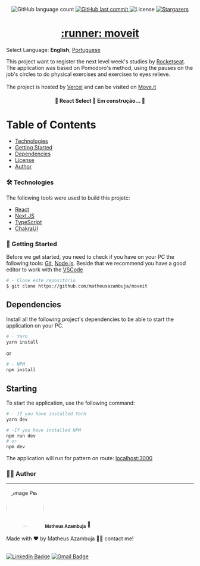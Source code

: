 <p align="center">
    <img alt="GitHub language count" src="https://img.shields.io/github/languages/count/matheusazambuja/moveit?color=%2304D361">
    <a href="https://github.com/matheusazambuja/moveit/commits/master">
        <img alt="GitHub last commit" src="https://img.shields.io/github/last-commit/matheusazambuja/moveit">
    </a>
    <img alt="License" src="https://img.shields.io/badge/license-MIT-brightgreen">
    <a href="https://github.com/matheusazambuja/moveit/stargazers">
        <img alt="Stargazers" src="https://img.shields.io/github/stars/matheusazambuja/moveit?style=social">
    </a>
</p>

<h1 align="center">
    <a href="https://pt-br.reactjs.org/">:runner: moveit</a>
</h1>

Select Language: **English**, [Portuguese](README-pt.md)

This project want to register the next level week's studies by [Rocketseat](https://rocketseat.com.br). The application was based on Pomodoro's method, using the pauses on the job's circles to do physical exercises and exercises to eyes relieve.
<br><br>
The project is hosted by [Vercel](https://vercel.com) and can be visited on [Move.it](https://moveit-matheusazambuja.vercel.app/)


<h4 align="center"> 
	🚧  React Select 🚀 Em construção...  🚧
</h4>

Table of Contents
=================
<!--ts-->
   * [Technologies](#-technologies)
   * [Getting Started](#-getting-started)
   * [Dependencies](#-dependencies)
   * [License](#-license)
   * [Author](#-author)
<!--te-->

### 🛠 Technologies
The following tools were used to build this projetc:

- [React](https://pt-br.reactjs.org/)
- [Next.JS](https://nextjs.org/)
- [TypeScript](https://www.typescriptlang.org/)
- [ChakraUI](https://chakra-ui.com/)

### 🚀 Getting Started

Before we get started, you need to check if you have on your PC the following tools: 
[Git](https://git-scm.com), [Node.js](https://nodejs.org/en/). 
Beside that we recommend you have a good editor to work with the [VSCode](https://code.visualstudio.com/)


```bash
# - Clone este repositório
$ git clone https://github.com/matheusazambuja/moveit
```


## Dependencies
Install all the following project's dependencies to be able to start the application on your PC.
```bash
# - Yarn
yarn install
```
or
```bash
# - NPM
npm install
```

## Starting
To start the application, use the following command:

```bash
# - If you have installed Yarn
yarn dev

# -If you have installed NPM
npm run dev
# or
npm dev
```

The application will run for pattern on route: [localhost:3000](http://localhost:3000)


### 🤵🏿 Author
---
<div>
    <img style="border-radius: 50%;" src="https://avatars.githubusercontent.com/u/60441029?s=460&u=d1fb5758f1192d28b6957689b03d7d9c2f77398f&v=4" width="100px;" alt="Image Perfil" />
    <sub><b>Matheus Azambuja</b></sub> 🚀
</div>
<br>
Made with ❤️ by Matheus Azambuja 👋🏿 contact me!
<br><br>

[![Linkedin Badge](https://img.shields.io/badge/-MatheusAzambuja-blue?style=flat-square&logo=Linkedin&logoColor=white&link=https://https://www.linkedin.com/in/matheus-azambuja-9197411a1//)](https://https://www.linkedin.com/in/matheus-azambuja-9197411a1//)
[![Gmail Badge](https://img.shields.io/badge/-matheusazambuja35@gmail.com-c14438?style=flat-square&logo=Gmail&logoColor=white&link=mailto:matheusazambuja35@gmail.com)](mailto:matheusazambuja35@gmail.com)